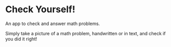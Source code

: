 # Check Yourself!
An app to check and answer math problems.

Simply take a picture of a math problem, handwritten or in text, and check if you did it right!

